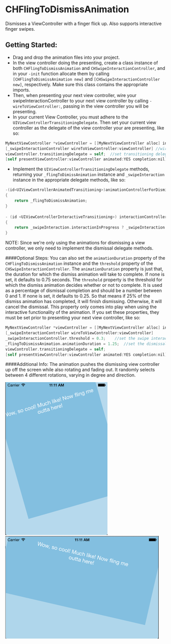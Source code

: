 CHFlingToDismissAnimation
=========================

Dismisses a ViewController with a finger flick up. Also supports interactive finger swipes.

Getting Started:
---------------
- Drag and drop the animation files into your project.
- In the view controller doing the presenting, create a class instance of both `CHFlingToDismissAnimation` and `CHSwipeInteractionController`, and in your `-init` function allocate them by calling `[CHFlingToDismissAnimation new]` and `[CHSwipeInteractionController new]`, respectively. Make sure this class contains the appropriate imports.
- Then, when presenting your next view controller, wire your swipeInteractionController to your next view controller by calling `-wireToViewController:`, passing in the view controller you will be presenting.
- In your current View Controller, you must adhere to the `UIViewControllerTransitioningDelegate`. Then set your current view controller as the delegate of the view controller your are presenting, like so: 
```objective-c
MyNextViewController *viewController = [[MyNextViewController alloc] init]; //instance of your next view controller
[_swipeInteractionController wireToViewController:viewController] //wire to your swipe interaction
viewController.transitioningDelegate = self;  //set transitioning delegate
[self presentViewController:viewController animated:YES completion:nil];  //present next view controller
```
- Implement the `UIViewControllerTransitioningDelegate` methods, returning your `_flingToDimissAnimation` instance and `_swipeInteraction` instance in the appropriate delegate methods, like so:
```objective-c
-(id<UIViewControllerAnimatedTransitioning>)animationControllerForDismissedController:(UIViewController *)dismissed
{
	return _flingToDismissAnimation;
}

- (id <UIViewControllerInteractiveTransitioning>) interactionControllerForDismissal:(id<UIViewControllerAnimatedTransitioning>)animator
{
	return _swipeInteraction.interactionInProgress ? _swipeInteraction : nil;
}
```
NOTE: Since we're only using the animations for dismissing a view controller, we only need to implement the dismissal delegate methods.

####Optional Steps:
You can also set the `animationDuration` property of the `CHFlingToDismissAnimation` instance and the `threshold` property of the `CHSwipeInteractionController`. The `animationDuration` property is just that, the duration for which the dismiss animation will take to complete. If none is set, it defaults to 0.75 seconds. The `threshold` property is the threshold for which the dismiss animation decides whether or not to complete. It is used as a percentage of dismissal completion and should be a number between 0 and 1. If none is set, it defaults to 0.25. So that means if 25% of the dismiss animation has completed, it will finish dismissing. Otherwise, it will cancel the dismissal. This property only comes into play when using the interactive functionality of the animation. If you set these properties, they must be set prior to presenting your next view controller, like so:

```objective-c
MyNextViewController *viewController = [[MyNextViewController alloc] init];
[_swipeInteractionController wireToViewController:viewController]
_swipeInteractionController.threshold = 0.3;	//set the swipe interaction percentage threshold
_flingToDismissAnimation.animationDuration = 1.25;	//set the dismissal animation duration
viewController.transitioningDelegate = self;
[self presentViewController:viewController animated:YES completion:nil];
```

####Additional Info:
The animation pushes the dismissing view controller up off the screen while also rotating and fading out. It randomly selects between 4 different rotations, varying in degree and direction. 

![alt text](https://github.com/chetem/CHFlingToDismissAnimation/raw/master/Screen%20Shots/Photo%2077.png "Screen Shot 1")
&nbsp;&nbsp;&nbsp;&nbsp;&nbsp;&nbsp;&nbsp;&nbsp;
![alt text](https://github.com/chetem/CHFlingToDismissAnimation/raw/master/Screen%20Shots/Photo%2078.png "Screen Shot 2")


